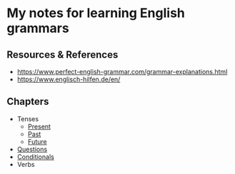 # My notes for learning English grammars

## Resources & References
- https://www.perfect-english-grammar.com/grammar-explanations.html
- https://www.englisch-hilfen.de/en/


## Chapters

- Tenses
  - [Present](tenses/present/README.md)
  - [Past](tenses/past/README.md)
  - [Future](tenses/future/README.md)
- [Questions](questions/README.md)
- [Conditionals](conditionals/README.md)
- Verbs